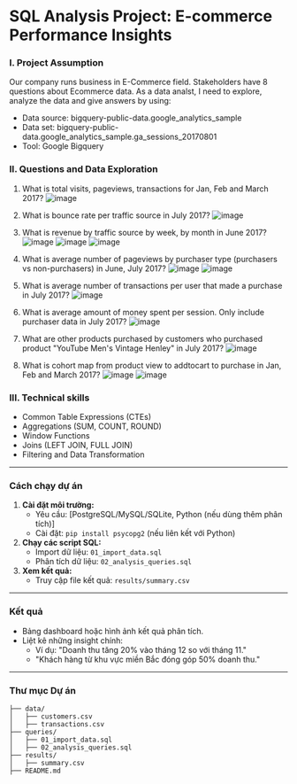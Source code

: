 # SQL Analysis Project: E-commerce Performance Insights
### **I. Project Assumption**
Our company runs business in E-Commerce field. Stakeholders have 8 questions about Ecommerce data. As a data analst, I need to explore, analyze the data and give answers by using:
- Data source: bigquery-public-data.google_analytics_sample
- Data set: bigquery-public-data.google_analytics_sample.ga_sessions_20170801 
- Tool: Google Bigquery
### **II. Questions and Data Exploration**
1. What is total visits, pageviews, transactions for Jan, Feb and March 2017?
![image](https://github.com/user-attachments/assets/08296a42-6145-4b28-a644-c8909d3161f1)

2. What is bounce rate per traffic source in July 2017?
![image](https://github.com/user-attachments/assets/90cfcbbb-8118-4597-a6ac-9d876eacd0d9)

3. What is revenue by traffic source by week, by month in June 2017?
![image](https://github.com/user-attachments/assets/13865ad5-71b2-4643-ac5e-7dd99707a3f6)
![image](https://github.com/user-attachments/assets/b82d3455-60df-4062-9b5c-6894e4cba096)
![image](https://github.com/user-attachments/assets/5a17cdfb-f31f-4c4f-9ce5-e836eb8d55b6)

4. What is average number of pageviews by purchaser type (purchasers vs non-purchasers) in June, July 2017?
![image](https://github.com/user-attachments/assets/982241b0-4aaa-45fc-9a71-cb0efe015b92)
![image](https://github.com/user-attachments/assets/cfaaefb3-733b-4b35-a172-a92271164246)

5. What is average number of transactions per user that made a purchase in July 2017?
![image](https://github.com/user-attachments/assets/a1f67206-2ded-409d-a6a2-3af938f67a73)

6. What is average amount of money spent per session. Only include purchaser data in July 2017?
![image](https://github.com/user-attachments/assets/c8a12424-346e-44c6-862d-ac768d2e537c)

7. What are other products purchased by customers who purchased product "YouTube Men's Vintage Henley" in July 2017?
![image](https://github.com/user-attachments/assets/9dda8ff3-d183-4913-815b-f373908ed9e5)

8. What is cohort map from product view to addtocart to purchase in Jan, Feb and March 2017?
![image](https://github.com/user-attachments/assets/5b346a84-f773-448d-929c-040f2bdc4c3b)
![image](https://github.com/user-attachments/assets/bb9a3a6a-750d-40d9-b4b2-c916a270bbe7)

### **III. Technical skills**
- Common Table Expressions (CTEs)
- Aggregations (SUM, COUNT, ROUND)
- Window Functions
- Joins (LEFT JOIN, FULL JOIN)
- Filtering and Data Transformation

---

### **Cách chạy dự án**
1. **Cài đặt môi trường:**
   - Yêu cầu: [PostgreSQL/MySQL/SQLite, Python (nếu dùng thêm phân tích)]
   - Cài đặt: `pip install psycopg2` (nếu liên kết với Python)
2. **Chạy các script SQL:**
   - Import dữ liệu: `01_import_data.sql`
   - Phân tích dữ liệu: `02_analysis_queries.sql`
3. **Xem kết quả:**
   - Truy cập file kết quả: `results/summary.csv`

---

### **Kết quả**
- Bảng dashboard hoặc hình ảnh kết quả phân tích.
- Liệt kê những insight chính:
  - Ví dụ: "Doanh thu tăng 20% vào tháng 12 so với tháng 11."
  - "Khách hàng từ khu vực miền Bắc đóng góp 50% doanh thu."

---

### **Thư mục Dự án**
```plaintext
├── data/
│   ├── customers.csv
│   ├── transactions.csv
├── queries/
│   ├── 01_import_data.sql
│   ├── 02_analysis_queries.sql
├── results/
│   ├── summary.csv
├── README.md

